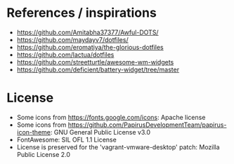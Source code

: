 # References / inspirations
- https://github.com/Amitabha37377/Awful-DOTS/
- https://github.com/maydayv7/dotfiles/
- https://github.com/eromatiya/the-glorious-dotfiles
- https://github.com/lactua/dotfiles
- https://github.com/streetturtle/awesome-wm-widgets
- https://github.com/deficient/battery-widget/tree/master

# License
- Some icons from https://fonts.google.com/icons: Apache license
- Some icons from https://github.com/PapirusDevelopmentTeam/papirus-icon-theme: GNU General Public License v3.0
- FontAwesome: SIL OFL 1.1 License
- License is preserved for the 'vagrant-vmware-desktop' patch: Mozilla Public License 2.0
